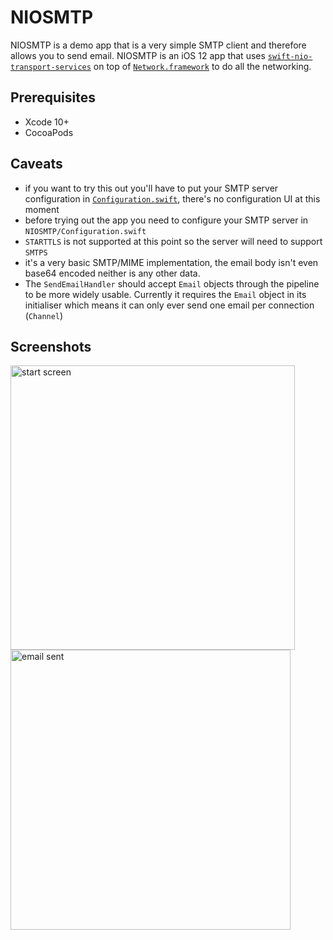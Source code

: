 # NIOSMTP

NIOSMTP is a demo app that is a very simple SMTP client and therefore allows you to send email. NIOSMTP is an iOS 12 app that uses [`swift-nio-transport-services`](https://github.com/apple/swift-nio-transport-services) on top of [`Network.framework`](https://developer.apple.com/documentation/network) to do all the networking.

## Prerequisites

- Xcode 10+
- CocoaPods

## Caveats

- if you want to try this out you'll have to put your SMTP server configuration
  in [`Configuration.swift`](https://github.com/apple/swift-nio-examples/blob/master/NIOSMTP/NIOSMTP/Configuration.swift), there's no configuration UI at this moment
- before trying out the app you need to configure your SMTP server in `NIOSMTP/Configuration.swift`
- `STARTTLS` is not supported at this point so the server will need to support `SMTPS`
- it's a very basic SMTP/MIME implementation, the email body isn't even base64 encoded neither is any other data.
- The `SendEmailHandler` should accept `Email` objects through the pipeline to be more widely usable. Currently it requires the `Email` object in its initialiser which means it can only ever send one email per connection (`Channel`)

## Screenshots

<img width="455" alt="start screen" src="https://user-images.githubusercontent.com/624238/45838328-5ef0e100-bd09-11e8-82b9-15699c7ebb79.png">
<img width="448" alt="email sent" src="https://user-images.githubusercontent.com/624238/45838331-60baa480-bd09-11e8-9740-7d39f81741f4.png">
